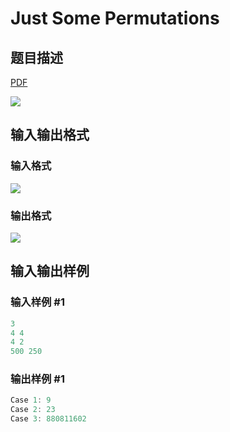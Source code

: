 # Just Some Permutations

## 题目描述

[problemUrl]: https://uva.onlinejudge.org/index.php?option=com_onlinejudge&Itemid=8&category=862&page=show_problem&problem=4768

[PDF](https://uva.onlinejudge.org/external/129/p12903.pdf)

![](https://cdn.luogu.com.cn/upload/vjudge_pic/UVA12903/669292666ff599ab60671b8473d06bfce02f1f10.png)

## 输入输出格式

### 输入格式

![](https://cdn.luogu.com.cn/upload/vjudge_pic/UVA12903/300bde178e02645d036400c852babdc9a14a8999.png)

### 输出格式

![](https://cdn.luogu.com.cn/upload/vjudge_pic/UVA12903/989c35dbbf022301d0d2782491cc4a75eae33370.png)

## 输入输出样例

### 输入样例 #1

```cpp
3
4 4
4 2
500 250
```


### 输出样例 #1

```cpp
Case 1: 9
Case 2: 23
Case 3: 880811602
```


